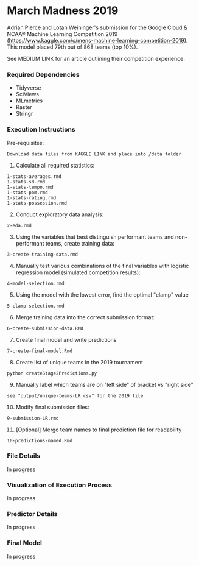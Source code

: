 # March Madness 2019
Adrian Pierce and Lotan Weininger's submission for the Google Cloud & NCAA® Machine Learning Competition 2019 (https://www.kaggle.com/c/mens-machine-learning-competition-2019). This model placed 79th out of 868 teams (top 10%). 

See MEDIUM LINK for an article outlining their competition experience.

### Required Dependencies
* Tidyverse
* SciViews
* MLmetrics
* Raster
* Stringr

### Execution Instructions

Pre-requisites:
~~~~
Download data files from KAGGLE LINK and place into /data folder
~~~~

1. Calculate all required statistics:
~~~~
1-stats-averages.rmd
1-stats-sd.rmd
1-stats-tempo.rmd
1-stats-pom.rmd
1-stats-rating.rmd
1-stats-possession.rmd
~~~~

2. Conduct exploratory data analysis:
~~~~
2-eda.rmd
~~~~~~~~ 

3. Using the variables that best distinguish performant teams and non-performant teams, create training data:
~~~~
3-create-training-data.rmd
~~~~~~~~ 

4. Manually test various combinations of the final variables with logistic regression model (simulated competition results):
~~~~
4-model-selection.rmd
~~~~~~~~ 

5. Using the model with the lowest error, find the optimal "clamp" value
~~~~
5-clamp-selection.rmd
~~~~~~~~ 

6. Merge training data into the correct submission format:
~~~~
6-create-submission-data.RMD
~~~~~~~~ 

7. Create final model and write predictions
~~~~
7-create-final-model.Rmd
~~~~~~~~ 

8. Create list of unique teams in the 2019 tournament
~~~~
python createStage2Predictions.py
~~~~~~~~ 

9. Manually label which teams are on "left side" of bracket vs "right side"
~~~~
see "output/unique-teams-LR.csv" for the 2019 file
~~~~~~~~ 

10. Modify final submission files: 
~~~~
9-submission-LR.rmd
~~~~~~~~ 

11. [Optional] Merge team names to final prediction file for readability 
~~~~
10-predictions-named.Rmd
~~~~~~~~ 

### File Details
In progress

### Visualization of Execution Process
In progress

### Predictor Details
In progress

### Final Model
In progress
